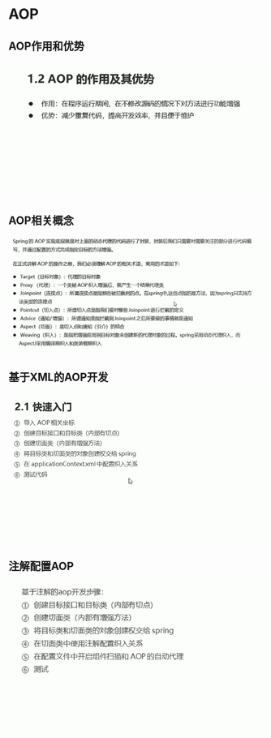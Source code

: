 # AOP

## AOP作用和优势

![图 1](../images/cbef7bd62df0b08768c751db83036b5ee7a3c76c96a15752e99fb091743f4e07.png)  

## AOP相关概念

![图 5](../images/f8652b79e50802de9e05c88c4c3babca7bfcc6bf01dd254973132c5e8032a218.png)  

## 基于XML的AOP开发 

![图 6](../images/dd155c7ae1b639893415f8d9d852de649efea21d79e4bbb7410d49f693b4a0aa.png)  


## 注解配置AOP

![图 8](../images/2e531b60312cac7b789c784b8371ec0ab9677df0e6807b37002e7462c0895456.png)  







